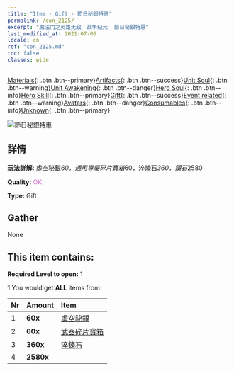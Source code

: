 ```yaml
---
title: "Item - Gift - 節日秘銀特惠"
permalink: /con_2125/
excerpt: "魔法门之英雄无敌：战争纪元  節日秘銀特惠"
last_modified_at: 2021-07-06
locale: cn
ref: "con_2125.md"
toc: false
classes: wide
---
```

 [Materials](/ItemsCN/){: .btn .btn--primary}[Artifacts](/ItemsCN/Artifacts/){: .btn .btn--success}[Unit Soul](/ItemsCN/UnitSoul/){: .btn .btn--warning}[Unit Awakening](/ItemsCN/UnitAwakening/){: .btn .btn--danger}[Hero Soul](/ItemsCN/HeroSoul/){: .btn .btn--info}[Hero Skill](/ItemsCN/HeroSkill/){: .btn .btn--primary}[Gift](/ItemsCN/Gift/){: .btn .btn--success}[Event related](/ItemsCN/Events/){: .btn .btn--warning}[Avatars](/ItemsCN/Avatars/){: .btn .btn--danger}[Consumables](/ItemsCN/Consumables/){: .btn .btn--info}[Unknown](/ItemsCN/Unknown/){: .btn .btn--primary}

 ![節日秘銀特惠](/images/t/i_907592.png)

## 詳情
 **玩法詳解:** 虛空秘銀*60，通用專屬碎片寶箱*60，淬煉石*360，鑽石*2580

 **Quality:** <span style="color: #DA70D6">OK</span>

 **Type:** Gift

## Gather

  None

## This item contains:

 **Required Level to open:** 1

 1 You would get **ALL** items  from:

  | Nr | Amount |     Item    |
  |:---|:-------|:------------|
  | 1 |  **60x** | [虛空祕銀](/cn/Items/con_817/) |  | 
  | 2 |  **60x** | [武器碎片寶箱](/cn/Items/con_1367/) |  | 
  | 3 |  **360x** | [淬鍊石](/cn/Items/con_814/) |  | 
  | 4 |  **2580x** | <i class="fas fa-gem"/> |  | 
